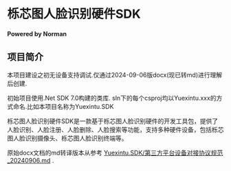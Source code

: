 # 栎芯图人脸识别硬件SDK
#### Powered by Norman

## 项目简介
本项目建设之初无设备支持调试.仅通过2024-09-06版docx(现已转md)进行理解后创建.

初始项目使用.Net SDK 7.0构建的类库.
sln下的每个csproj均以Yuexintu.xxx的方式命名.比如本项目名称为Yuexintu.SDK

栎芯图人脸识别硬件SDK是一款基于栎芯图人脸识别硬件的开发工具包，提供了人脸识别、人脸注册、人脸删除、人脸搜索等功能，支持多种硬件设备，包括栎芯图人脸识别摄像头、栎芯图人脸识别终端等。

原始docx文档的md转译版本从参考 [Yuexintu.SDK/第三方平台设备对接协议规范_20240906.md](./第三方平台设备对接协议规范_20240906.md) .